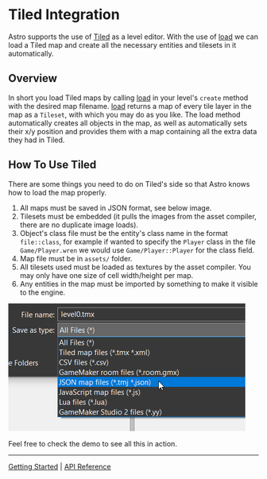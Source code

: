 # Tiled Integration
Astro supports the use of [Tiled](https://www.mapeditor.org/) as a level editor. With the
use of [load](./classes/Level.md#load) we can load a Tiled map and create all the necessary
entities and tilesets in it automatically.

## Overview
In short you load Tiled maps by calling [load](./classes/Level.md#load) in your level's `create`
method with the desired map filename. [load](./classes/Level.md#load) returns a map of every
tile layer in the map as a `Tileset`, with which you may do as you like. The load method
automatically creates all objects in the map, as well as automatically sets their x/y position and
provides them with a map containing all the extra data they had in Tiled.

## How To Use Tiled
There are some things you need to do on Tiled's side so that Astro knows how to load the map
properly.
 
 1. All maps must be saved in JSON format, see below image.
 2. Tilesets must be embedded (it pulls the images from the asset compiler, there are no duplicate image
 loads).
 3. Object's class file must be the entity's class name in the format `file::class`, for example if
 wanted to specify the `Player` class in the file `Game/Player.wren` we would use `Game/Player::Player`
 for the class field.
 4. Map file must be in `assets/` folder.
 5. All tilesets used must be loaded as textures by the asset compiler. You may only have one size
 of cell width/height per map.
 6. Any entities in the map must be imported by something to make it visible to the engine.
 
![JSON](./filedropdown.png)

Feel free to check the demo to see all this in action.

-----------

[Getting Started](GettingStarted.md) | [API Reference](API.md)